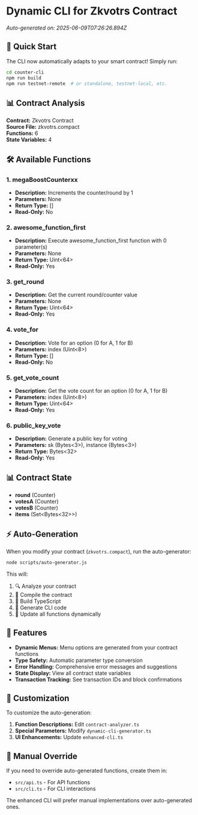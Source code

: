 # Dynamic CLI for Zkvotrs Contract

*Auto-generated on: 2025-06-09T07:26:26.894Z*

## 🚀 Quick Start

The CLI now automatically adapts to your smart contract! Simply run:

```bash
cd counter-cli
npm run build
npm run testnet-remote  # or standalone, testnet-local, etc.
```

## 📊 Contract Analysis

**Contract:** Zkvotrs Contract  
**Source File:** zkvotrs.compact  
**Functions:** 6  
**State Variables:** 4  

## 🛠️ Available Functions


### 1. megaBoostCounterxx

- **Description:** Increments the counter/round by 1
- **Parameters:** None
- **Return Type:** []
- **Read-Only:** No

### 2. awesome_function_first

- **Description:** Execute awesome_function_first function with 0 parameter(s)
- **Parameters:** None
- **Return Type:** Uint<64>
- **Read-Only:** Yes

### 3. get_round

- **Description:** Get the current round/counter value
- **Parameters:** None
- **Return Type:** Uint<64>
- **Read-Only:** Yes

### 4. vote_for

- **Description:** Vote for an option (0 for A, 1 for B)
- **Parameters:** index (Uint<8>)
- **Return Type:** []
- **Read-Only:** No

### 5. get_vote_count

- **Description:** Get the vote count for an option (0 for A, 1 for B)
- **Parameters:** index (Uint<8>)
- **Return Type:** Uint<64>
- **Read-Only:** Yes

### 6. public_key_vote

- **Description:** Generate a public key for voting
- **Parameters:** sk (Bytes<3>), instance (Bytes<3>)
- **Return Type:** Bytes<32>
- **Read-Only:** Yes


## 📊 Contract State

- **round** (Counter)
- **votesA** (Counter)
- **votesB** (Counter)
- **items** (Set<Bytes<32>>)

## ⚡ Auto-Generation

When you modify your contract (`zkvotrs.compact`), run the auto-generator:

```bash
node scripts/auto-generator.js
```

This will:
1. 🔍 Analyze your contract
2. 🔨 Compile the contract 
3. 🔧 Build TypeScript
4. 📝 Generate CLI code
5. 🎯 Update all functions dynamically

## 🎨 Features

- **Dynamic Menus:** Menu options are generated from your contract functions
- **Type Safety:** Automatic parameter type conversion
- **Error Handling:** Comprehensive error messages and suggestions
- **State Display:** View all contract state variables
- **Transaction Tracking:** See transaction IDs and block confirmations

## 🔧 Customization

To customize the auto-generation:

1. **Function Descriptions:** Edit `contract-analyzer.ts`
2. **Special Parameters:** Modify `dynamic-cli-generator.ts`
3. **UI Enhancements:** Update `enhanced-cli.ts`

## 📝 Manual Override

If you need to override auto-generated functions, create them in:
- `src/api.ts` - For API functions
- `src/cli.ts` - For CLI interactions

The enhanced CLI will prefer manual implementations over auto-generated ones.
